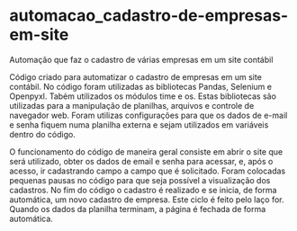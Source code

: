 # automacao_cadastro-de-empresas-em-site
Automação que faz o cadastro de várias empresas em um site contábil

Código criado para automatizar o cadastro de empresas em um site contábil.
No código foram utilizadas as bibliotecas Pandas, Selenium e Openpyxl. Tabém utilizados os módulos time e os.
Estas bibliotecas são utilizadas para a manipulação de planilhas, arquivos e controle de navegador web.
Foram utilizas configurações para que os dados de e-mail e senha fiquem numa planilha externa e sejam utilizados em variáveis dentro do código.

O funcionamento do código de maneira geral consiste em abrir o site que será utilizado, obter os dados de email e senha para acessar, e, após o acesso, ir cadastrando campo a campo que é solicitado. Foram colocadas pequenas pausas no código para que seja possível a visualização dos cadastros. No fim do código o cadastro é realizado e se inicia, de forma automática, um novo cadastro de empresa. Este ciclo é feito pelo laço for. Quando os dados da planilha terminam, a página é fechada de forma automática.
